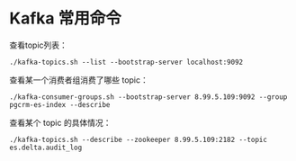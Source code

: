 # Kafka 常用命令

查看topic列表：
```shell
./kafka-topics.sh --list --bootstrap-server localhost:9092
```

查看某一个消费者组消费了哪些 topic：
```shell
./kafka-consumer-groups.sh --bootstrap-server 8.99.5.109:9092 --group pgcrm-es-index --describe
```

查看某个 topic 的具体情况：
```shell
./kafka-topics.sh --describe --zookeeper 8.99.5.109:2182 --topic es.delta.audit_log
```

